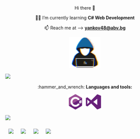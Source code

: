 <div align="center">
Hi there 👋

 👨‍💻 I’m currently learning **C# Web Development**
 
 📫 Reach me at --> **yankov48@abv.bg**
</div>

<div id="header" align="center">
  <picture><img src = "https://github.com/0xAbdulKhalid/0xAbdulKhalid/raw/main/assets/mdImages/about_me.gif" width = 100px></picture>
</div>

<img src="https://user-images.githubusercontent.com/73097560/115834477-dbab4500-a447-11eb-908a-139a6edaec5c.gif"><br>

<div align="center">
:hammer_and_wrench: <strong>Languages and tools:<strong/>
  
<img src="https://github.com/devicons/devicon/blob/master/icons/csharp/csharp-original.svg" title="Csharp" alt="Csharp" width="50" height="50"/>&nbsp;
  <img src="https://github.com/devicons/devicon/blob/master/icons/visualstudio/visualstudio-plain.svg" title="Visual Studio" alt="Visual Studio" width="50" height="50"/>&nbsp;
</div>

<img src="https://user-images.githubusercontent.com/73097560/115834477-dbab4500-a447-11eb-908a-139a6edaec5c.gif"><br>

<div>
  <img style="margin: 10px" src="https://github.com/eyankov98/edgaryankov/assets/122820733/0d066d76-50f0-495d-bc6b-a38dec555332.png" height="350" />
  <img style="margin: 10px" src="https://github.com/eyankov98/edgaryankov/assets/122820733/80e575c3-0898-4f07-9991-bb06f68525e2.png" height="350" />
  <img style="margin: 10px" src="https://github.com/eyankov98/edgaryankov/assets/122820733/6531d1b8-2264-41c8-b62c-727f7b5d9532.png" height="350" />
  <img style="margin: 10px" src="https://github.com/eyankov98/edgaryankov/assets/122820733/09c0ddc7-b1c4-412d-9ee7-3d2157ce2f1d.png" height="350" />
</div>

